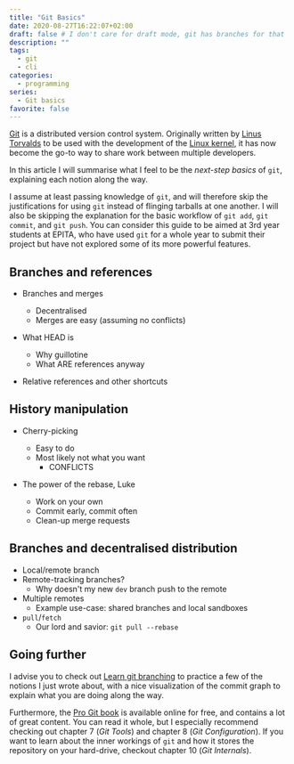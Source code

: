 ```yaml
---
title: "Git Basics"
date: 2020-08-27T16:22:07+02:00
draft: false # I don't care for draft mode, git has branches for that
description: ""
tags:
  - git 
  - cli
categories:
  - programming
series:
  - Git basics
favorite: false
---
```


[Git][git] is a distributed version control system. Originally written by
[Linus Torvalds][linus] to be used with the development of the [Linux
kernel][kernel], it has now become the go-to way to share work between multiple
developers.

In this article I will summarise what I feel to be the *next-step
basics* of `git`, explaining each notion along the way.

[git]: https://git-scm.com/
[linus]: https://en.wikipedia.org/wiki/Linus_Torvalds
[kernel]: https://www.kernel.org/linux.html

<!--more-->

I assume at least passing knowledge of `git`, and will therefore skip the
justifications for using `git` instead of flinging tarballs at one another.
I will also be skipping the explanation for the basic workflow of `git add`,
`git commit`, and `git push`. You can consider this guide to be aimed at 3rd
year students at EPITA, who have used `git` for a whole year to submit their
project but have not explored some of its more powerful features.

## Branches and references

* Branches and merges
  * Decentralised
  * Merges are easy (assuming no conflicts)

* What HEAD is
  * Why guillotine
  * What ARE references anyway

* Relative references and other shortcuts

## History manipulation

* Cherry-picking
  * Easy to do
  * Most likely not what you want
    * CONFLICTS

* The power of the rebase, Luke
  * Work on your own
  * Commit early, commit often
  * Clean-up merge requests

## Branches and decentralised distribution

* Local/remote branch
* Remote-tracking branches?
  * Why doesn't my new `dev` branch push to the remote
* Multiple remotes
  * Example use-case: shared branches and local sandboxes
* `pull`/`fetch`
  * Our lord and savior: `git pull --rebase`

## Going further

I advise you to check out [Learn git branching][learn-branching] to practice a
few of the notions I just wrote about, with a nice visualization of the commit
graph to explain what you are doing along the way.

Furthermore, the [Pro Git book][pro-git] is available online for free, and
contains a lot of great content. You can read it whole, but I especially
recommend checking out chapter 7 (*Git Tools*) and chapter 8 (*Git
Configuration*). If you want to learn about the inner workings of `git` and how
it stores the repository on your hard-drive, checkout chapter 10 (*Git
Internals*).

[learn-branching]: https://learngitbranching.js.org/
[pro-git]: https://www.git-scm.com/book/en/v2
